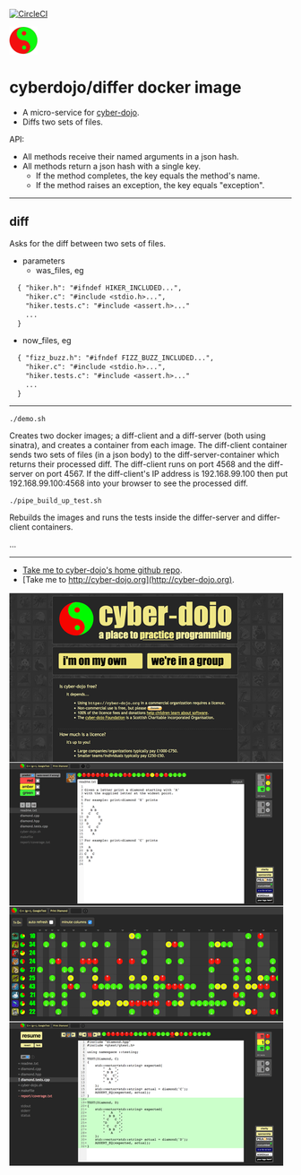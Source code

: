 
[![CircleCI](https://circleci.com/gh/cyber-dojo/differ.svg?style=svg)](https://circleci.com/gh/cyber-dojo/differ)

<img src="https://raw.githubusercontent.com/cyber-dojo/nginx/master/images/home_page_logo.png"
alt="cyber-dojo yin/yang logo" width="50px" height="50px"/>

# cyberdojo/differ docker image

- A micro-service for [cyber-dojo](http://cyber-dojo.org).
- Diffs two sets of files.

API:
  * All methods receive their named arguments in a json hash.
  * All methods return a json hash with a single key.
    * If the method completes, the key equals the method's name.
    * If the method raises an exception, the key equals "exception".

- - - -

## diff
Asks for the diff between two sets of files.
- parameters
  * was_files, eg
```
  { "hiker.h": "#ifndef HIKER_INCLUDED...",
    "hiker.c": "#include <stdio.h>...",
    "hiker.tests.c": "#include <assert.h>..."
    ...
  }
```
  * now_files, eg
```
  { "fizz_buzz.h": "#ifndef FIZZ_BUZZ_INCLUDED...",
    "hiker.c": "#include <stdio.h>...",
    "hiker.tests.c": "#include <assert.h>..."
    ...
  }
```

- - - -


```
./demo.sh
```

Creates two docker images; a diff-client and a diff-server (both using sinatra),
and creates a container from each image.
The diff-client container sends two sets of files (in a json body) to the
diff-server-container which returns their processed diff. The diff-client runs
on port 4568 and the diff-server on port 4567. If the diff-client's IP address
is 192.168.99.100 then put 192.168.99.100:4568 into your browser to see the
processed diff.

```
./pipe_build_up_test.sh
```

Rebuilds the images and runs the tests inside the
differ-server and differ-client containers.

...

- - - -

* [Take me to cyber-dojo's home github repo](https://github.com/cyber-dojo/cyber-dojo).
* [Take me to http://cyber-dojo.org](http://cyber-dojo.org).

![cyber-dojo.org home page](https://github.com/cyber-dojo/cyber-dojo/blob/master/shared/home_page_snapshot.png)
